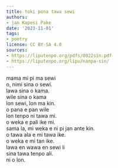 ```yaml
---
title: toki pona tawa sewi
authors:
- jan Kapesi Pake
date: '2023-11-01'
tags:
- poetry
license: CC BY-SA 4.0
sources:
- https://liputenpo.org/pdfs/0022sin.pdf
- https://liputenpo.org/lipu/nanpa-sin/
---
```


mama mi pi ma sewi  
o, nimi sina o sewi.  
lawa sina o kama.  
wile sina o kama  
lon sewi, lon ma kin.  
o pana e pan wile  
lon tenpo ni tawa mi.  
o weka e pali ike mi.  
sama la, mi weka e ni pi jan ante kin.  
o tawa ala e mi tawa ike.  
o weka e mi tan ike.  
lawa en wawa en sewi li  
sina tawa tenpo ali.  
ni o lon.